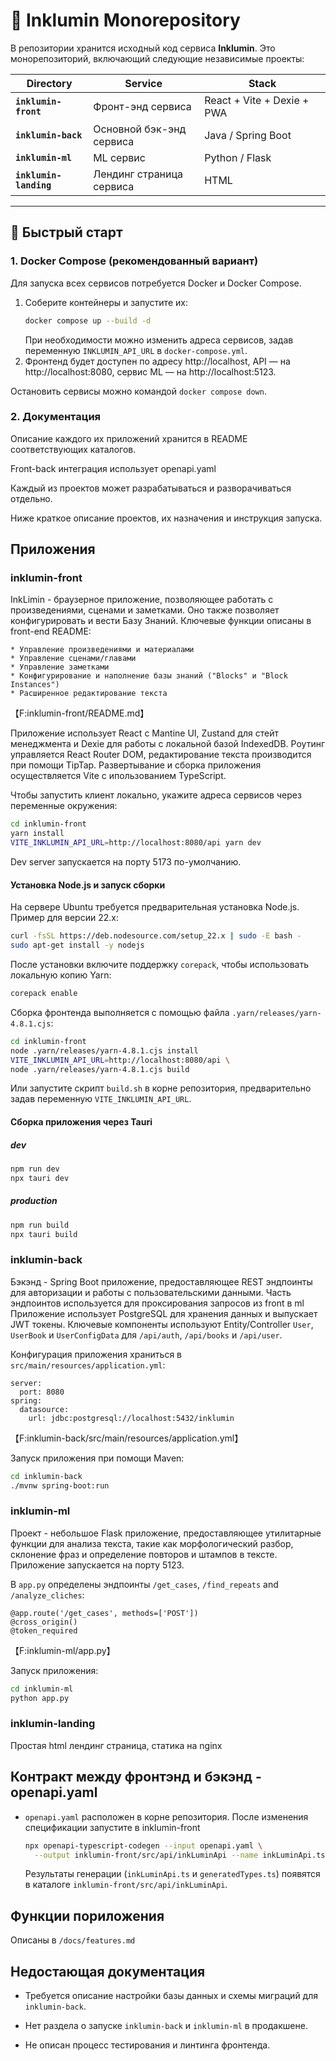 # 🌟 Inklumin Monorepository

В репозитории хранится исходный код сервиса **Inklumin**. Это монорепозиторий, включающий следующие независимые проекты:

| Directory              | Service                  | Stack                      |
|------------------------|--------------------------|----------------------------|
| **`inklumin-front`**   | Фронт-энд сервиса        | React + Vite + Dexie + PWA |
| **`inklumin-back`**    | Основной бэк-энд сервиса | Java / Spring Boot         |
| **`inklumin-ml`**      | ML cервис                | Python / Flask             |
| **`inklumin-landing`** | Лендинг страница сервиса | HTML                       |

---

## 🚀 Быстрый старт

### 1. Docker Compose (рекомендованный вариант)

Для запуска всех сервисов потребуется Docker и Docker Compose.

1. Соберите контейнеры и запустите их:
   ```bash
   docker compose up --build -d
   ```
   При необходимости можно изменить адреса сервисов,
   задав переменную `INKLUMIN_API_URL` в `docker-compose.yml`.
2. Фронтенд будет доступен по адресу http://localhost,
   API — на http://localhost:8080,
   сервис ML — на http://localhost:5123.

Остановить сервисы можно командой `docker compose down`.

### 2. Документация

Описание каждого их приложений хранится в README соответствующих каталогов.

Front-back интеграция использует openapi.yaml

Каждый из проектов может разрабатываться и разворачиваться отдельно.

Ниже краткое описание проектов, их назначения и инструкция запуска.

## Приложения
### inklumin-front 
InkLimin - браузерное приложение, позволяющее работать с произведениями, сценами и заметками. Оно также позволяет конфигурировать и вести Базу Знаний. Ключевые функции описаны в front-end README:

```
* Управление произведениями и материалами
* Управление сценами/главами
* Управление заметками
* Конфигурирование и наполнение базы знаний ("Blocks" и "Block Instances")
* Расширенное редактирование текста
```
【F:inklumin-front/README.md】

Приложение использует React с Mantine UI, Zustand для стейт менеджмента и Dexie для работы с локальной базой IndexedDB. Роутинг управляется React Router DOM, редактирование текста производится при помощи TipTap. Развертывание и сборка приложения осуществляется Vite с ипользованием TypeScript.

Чтобы запустить клиент локально, укажите адреса сервисов через переменные окружения:

```bash
cd inklumin-front
yarn install
VITE_INKLUMIN_API_URL=http://localhost:8080/api yarn dev
```

Dev server запускается на порту 5173 по-умолчанию.

#### Установка Node.js и запуск сборки

На сервере Ubuntu требуется предварительная установка Node.js. Пример для версии 22.x:

```bash
curl -fsSL https://deb.nodesource.com/setup_22.x | sudo -E bash -
sudo apt-get install -y nodejs
```

После установки включите поддержку `corepack`, чтобы использовать локальную копию Yarn:

```bash
corepack enable
```

Сборка фронтенда выполняется с помощью файла `.yarn/releases/yarn-4.8.1.cjs`:

```bash
cd inklumin-front
node .yarn/releases/yarn-4.8.1.cjs install
VITE_INKLUMIN_API_URL=http://localhost:8080/api \
node .yarn/releases/yarn-4.8.1.cjs build
```

Или запустите скрипт `build.sh` в корне репозитория, предварительно задав переменную
`VITE_INKLUMIN_API_URL`.


#### Сборка приложения через Tauri

##### dev
```bash
npm run dev
npx tauri dev
```

##### production
```bash
npm run build
npx tauri build
```

### inklumin-back
Бэкэнд - Spring Boot приложение, предоставляющее REST эндпоинты для авторизации и работы с пользовательскими данными.
Часть эндпоинтов используется для проксирования запросов из front в ml
Приложение использует PostgreSQL для хранения данных и выпускает JWT токены. 
Ключевые компоненты используют Entity/Controller `User`, `UserBook` и `UserConfigData` для `/api/auth`, `/api/books` и `/api/user`.

Конфигурация приложения храниться в `src/main/resources/application.yml`:

```
server:
  port: 8080
spring:
  datasource:
    url: jdbc:postgresql://localhost:5432/inklumin
```
【F:inklumin-back/src/main/resources/application.yml】

Запуск приложения при помощи Maven:

```bash
cd inklumin-back
./mvnw spring-boot:run
```

### inklumin-ml
Проект - небольшое Flask приложение, предоставляющее утилитарные функции для анализа текста, такие как морфологический разбор, склонение фраз и определение повторов и штампов в тексте.
Приложение запускается на порту 5123.

В `app.py` определены эндпоинты `/get_cases`, `/find_repeats` and `/analyze_cliches`:

```
@app.route('/get_cases', methods=['POST'])
@cross_origin()
@token_required
```
【F:inklumin-ml/app.py】

Запуск приложения:

```bash
cd inklumin-ml
python app.py
```
### inklumin-landing
Простая html лендинг страница, статика на nginx

## Контракт между фронтэнд и бэкэнд - openapi.yaml
- `openapi.yaml` расположен в корне репозитория. После изменения спецификации запустите в inklumin-front
  ```bash
  npx openapi-typescript-codegen --input openapi.yaml \
    --output inklumin-front/src/api/inkLuminApi --name inkLuminApi.ts
  ```
  Результаты генерации (`inkLuminApi.ts` и `generatedTypes.ts`) появятся в каталоге
  `inklumin-front/src/api/inkLuminApi`.

## Функции пориложения
Описаны в `/docs/features.md`

## Недостающая документация

- Требуется описание настройки базы данных и схемы миграций для `inklumin-back`.
- Нет раздела о запуске `inklumin-back` и `inklumin-ml` в продакшене.

- Не описан процесс тестирования и линтинга фронтенда.
